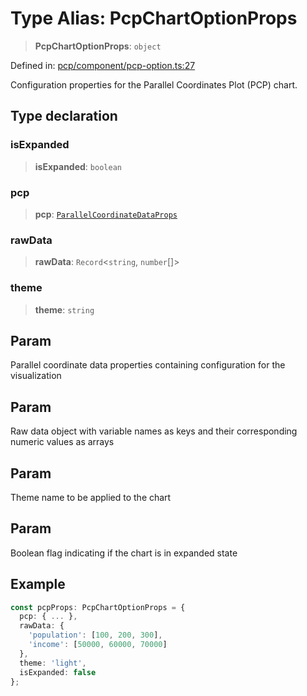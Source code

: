 # Type Alias: PcpChartOptionProps

> **PcpChartOptionProps**: `object`

Defined in: [pcp/component/pcp-option.ts:27](https://github.com/GeoDaCenter/openassistant/blob/2a93b5036fdb3a9355cf5403bdecfb2525f1d8b3/packages/echarts/src/pcp/component/pcp-option.ts#L27)

Configuration properties for the Parallel Coordinates Plot (PCP) chart.

## Type declaration

### isExpanded

> **isExpanded**: `boolean`

### pcp

> **pcp**: [`ParallelCoordinateDataProps`](ParallelCoordinateDataProps.md)

### rawData

> **rawData**: `Record`\<`string`, `number`[]\>

### theme

> **theme**: `string`

## Param

Parallel coordinate data properties containing configuration for the visualization

## Param

Raw data object with variable names as keys and their corresponding numeric values as arrays

## Param

Theme name to be applied to the chart

## Param

Boolean flag indicating if the chart is in expanded state

## Example

```ts
const pcpProps: PcpChartOptionProps = {
  pcp: { ... },
  rawData: {
    'population': [100, 200, 300],
    'income': [50000, 60000, 70000]
  },
  theme: 'light',
  isExpanded: false
};
```
